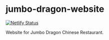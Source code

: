 # jumbo-dragon-website

[![Netlify Status](https://api.netlify.com/api/v1/badges/04002f5b-c2cf-489e-8d23-aa485f15a14c/deploy-status)](https://app.netlify.com/sites/jumbo-dragon-website/deploys)

Website for Jumbo Dragon Chinese Restaurant.